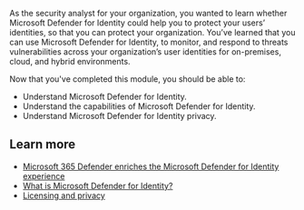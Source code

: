 As the security analyst for your organization, you wanted to learn whether Microsoft Defender for Identity could help you to protect your users’ identities, so that you can protect your organization. You’ve learned that you can use Microsoft Defender for Identity, to monitor, and respond to threats vulnerabilities across your organization’s user identities for on-premises, cloud, and hybrid environments.

Now that you've completed this module, you should be able to:

- Understand Microsoft Defender for Identity.
- Understand the capabilities of Microsoft Defender for Identity.
- Understand Microsoft Defender for Identity privacy.


## Learn more

- [Microsoft 365 Defender enriches the Microsoft Defender for Identity experience](https://techcommunity.microsoft.com/t5/security-compliance-identity/microsoft-365-defender-enriches-the-microsoft-defender-for/ba-p/1808275)
- [What is Microsoft Defender for Identity?](/defender-for-identity/what-is)
- [Licensing and privacy](/defender-for-identity/technical-faq)